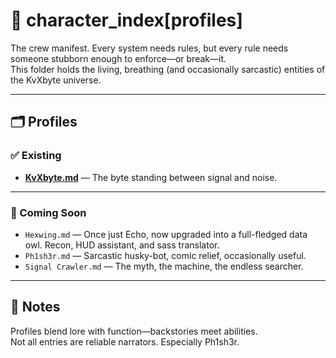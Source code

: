# 🧬 character_index[profiles]

The crew manifest. Every system needs rules, but every rule needs someone stubborn enough to enforce—or break—it.  
This folder holds the living, breathing (and occasionally sarcastic) entities of the KvXbyte universe.  

---

## 🗂️ Profiles

### ✅ Existing
- [**KvXbyte.md**](./KvXbyte.md) — The byte standing between signal and noise.  

---

### 🔮 Coming Soon
- `Hexwing.md` — Once just Echo, now upgraded into a full-fledged data owl. Recon, HUD assistant, and sass translator.  
- `Ph1sh3r.md` — Sarcastic husky-bot, comic relief, occasionally useful.  
- `Signal Crawler.md` — The myth, the machine, the endless searcher.  

---

## 📒 Notes
Profiles blend lore with function—backstories meet abilities.  
Not all entries are reliable narrators. Especially Ph1sh3r.  
